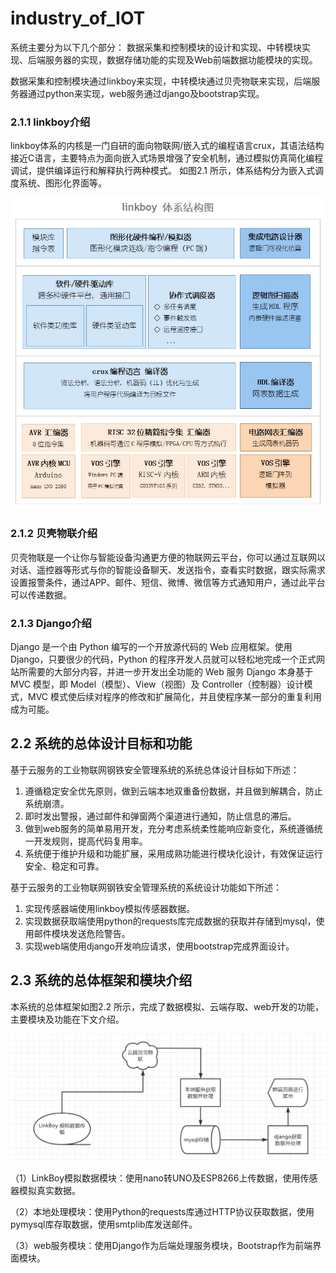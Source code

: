 # industry_of_IOT

系统主要分为以下几个部分： 数据采集和控制模块的设计和实现、中转模块实现、后端服务器的实现，数据存储功能的实现及Web前端数据功能模块的实现。

 数据采集和控制模块通过linkboy来实现，中转模块通过贝壳物联来实现，后端服务器通过python来实现，web服务通过django及bootstrap实现。

### 2.1.1 linkboy介绍

linkboy体系的内核是一门自研的面向物联网/嵌入式的编程语言crux，其语法结构接近C语言，主要特点为面向嵌入式场景增强了安全机制，通过模拟仿真简化编程调试，提供编译运行和解释执行两种模式。 如图2.1 所示，体系结构分为嵌入式调度系统、图形化界面等。

![img](README/full.jpg)

### 2.1.2 贝壳物联介绍

贝壳物联是一个让你与智能设备沟通更方便的物联网云平台，你可以通过互联网以对话、遥控器等形式与你的智能设备聊天、发送指令，查看实时数据，跟实际需求设置报警条件，通过APP、邮件、短信、微博、微信等方式通知用户，通过此平台可以传递数据。

### 2.1.3 Django介绍

Django 是一个由 Python 编写的一个开放源代码的 Web 应用框架。使用 Django，只要很少的代码，Python 的程序开发人员就可以轻松地完成一个正式网站所需要的大部分内容，并进一步开发出全功能的 Web 服务 Django 本身基于 MVC 模型，即 Model（模型）、View（视图）及 Controller（控制器）设计模式，MVC 模式使后续对程序的修改和扩展简化，并且使程序某一部分的重复利用成为可能。

## 2.2 系统的总体设计目标和功能

基于云服务的工业物联网钢铁安全管理系统的系统总体设计目标如下所述：

1. 遵循稳定安全优先原则，做到云端本地双重备份数据，并且做到解耦合，防止系统崩溃。
2. 即时发出警报，通过邮件和弹窗两个渠道进行通知，防止信息的滞后。
3. 做到web服务的简单易用开发，充分考虑系统柔性能响应新变化，系统遵循统一开发规则，提高代码复用率。
4. 系统便于维护升级和功能扩展，采用成熟功能进行模块化设计，有效保证运行安全、稳定和可靠。

基于云服务的工业物联网钢铁安全管理系统的系统设计功能如下所述：

1. 实现传感器端使用linkboy模拟传感器数据。
2. 实现数据获取端使用python的requests库完成数据的获取并存储到mysql，使用邮件模块发送危险警告。
3. 实现web端使用django开发响应请求，使用bootstrap完成界面设计。

## 2.3 系统的总体框架和模块介绍

本系统的总体框架如图2.2 所示，完成了数据模拟、云端存取、web开发的功能，主要模块及功能在下文介绍。

![image-20220112120859666](README/image-20220112120859666.png)

（1）LinkBoy模拟数据模块：使用nano转UNO及ESP8266上传数据，使用传感器模拟真实数据。

（2）本地处理模块：使用Python的requests库通过HTTP协议获取数据，使用pymysql库存取数据，使用smtplib库发送邮件。

（3）web服务模块：使用Django作为后端处理服务模块，Bootstrap作为前端界面模块。